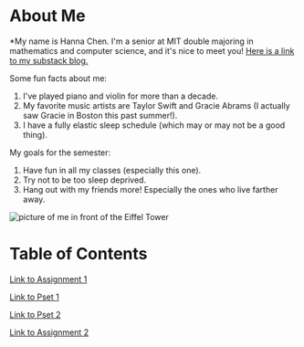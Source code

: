 # About Me
*My name is Hanna Chen. I'm a senior at MIT double majoring in mathematics and computer science, and it's nice to meet you! [Here is a link to my substack blog.](https://sleepyycat.substack.com/)

Some fun facts about me:
1. I've played piano and violin for more than a decade.
2. My favorite music artists are Taylor Swift and Gracie Abrams (I actually saw Gracie in Boston this past summer!).
3. I have a fully elastic sleep schedule (which may or may not be a good thing). 

My goals for the semester:
1. Have fun in all my classes (especially this one).
2. Try not to be too sleep deprived.
3. Hang out with my friends more! Especially the ones who live farther away.

![picture of me in front of the Eiffel Tower](assets/image.jpg)


# Table of Contents
[Link to Assignment 1](assignments/assignment1.md)

[Link to Pset 1](assignments/pset1.md)

[Link to Pset 2](assignments/pset2.md)

[Link to Assignment 2](assignments/assignment2.md)